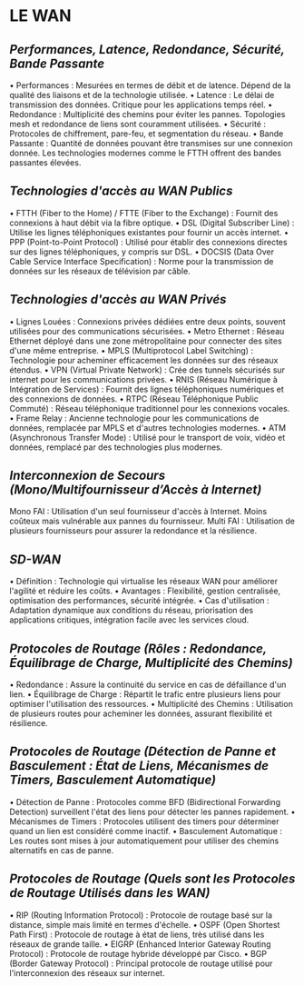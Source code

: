 # **LE WAN**

## *Performances, Latence, Redondance, Sécurité, Bande Passante*


• Performances : Mesurées en termes de débit et de latence. Dépend de la qualité des liaisons et de la technologie utilisée.
• Latence : Le délai de transmission des données. Critique pour les applications temps réel.
• Redondance : Multiplicité des chemins pour éviter les pannes. Topologies mesh et redondance de liens sont couramment utilisées.
• Sécurité : Protocoles de chiffrement, pare-feu, et segmentation du réseau.
• Bande Passante : Quantité de données pouvant être transmises sur une connexion donnée. Les technologies modernes comme le FTTH offrent des bandes passantes élevées.


## *Technologies d'accès au WAN Publics*

• FTTH (Fiber to the Home) / FTTE (Fiber to the Exchange) : Fournit des connexions à haut débit via la fibre optique.
• DSL (Digital Subscriber Line) : Utilise les lignes téléphoniques existantes pour fournir un accès internet.
• PPP (Point-to-Point Protocol) : Utilisé pour établir des connexions directes sur des lignes téléphoniques, y compris sur DSL.
• DOCSIS (Data Over Cable Service Interface Specification) : Norme pour la transmission de données sur les réseaux de télévision par câble.


## *Technologies d'accès au WAN Privés*

• Lignes Louées : Connexions privées dédiées entre deux points, souvent utilisées pour des communications sécurisées.
• Metro Ethernet : Réseau Ethernet déployé dans une zone métropolitaine pour connecter des sites d'une même entreprise.
• MPLS (Multiprotocol Label Switching) : Technologie pour acheminer efficacement les données sur des réseaux étendus.
• VPN (Virtual Private Network) : Crée des tunnels sécurisés sur internet pour les communications privées.
• RNIS (Réseau Numérique à Intégration de Services) : Fournit des lignes téléphoniques numériques et des connexions de données.
• RTPC (Réseau Téléphonique Public Commuté) : Réseau téléphonique traditionnel pour les connexions vocales.
• Frame Relay : Ancienne technologie pour les communications de données, remplacée par MPLS et d'autres technologies modernes.
• ATM (Asynchronous Transfer Mode) : Utilisé pour le transport de voix, vidéo et données, remplacé par des technologies plus modernes.

## *Interconnexion de Secours (Mono/Multifournisseur d’Accès à Internet)*

Mono FAI : Utilisation d'un seul fournisseur d'accès à Internet. Moins coûteux mais vulnérable aux pannes du fournisseur.
Multi FAI : Utilisation de plusieurs fournisseurs pour assurer la redondance et la résilience.

## *SD-WAN*

• Définition : Technologie qui virtualise les réseaux WAN pour améliorer l'agilité et réduire les coûts.
• Avantages : Flexibilité, gestion centralisée, optimisation des performances, sécurité intégrée.
• Cas d'utilisation : Adaptation dynamique aux conditions du réseau, priorisation des applications critiques, intégration facile avec les services cloud.


## *Protocoles de Routage (Rôles : Redondance, Équilibrage de Charge, Multiplicité des Chemins)*

• Redondance : Assure la continuité du service en cas de défaillance d'un lien.
• Équilibrage de Charge : Répartit le trafic entre plusieurs liens pour optimiser l'utilisation des ressources.
• Multiplicité des Chemins : Utilisation de plusieurs routes pour acheminer les données, assurant flexibilité et résilience.


## *Protocoles de Routage (Détection de Panne et Basculement : État de Liens, Mécanismes de Timers, Basculement Automatique)*

• Détection de Panne : Protocoles comme BFD (Bidirectional Forwarding Detection) surveillent l'état des liens pour détecter les pannes rapidement.
• Mécanismes de Timers : Protocoles utilisent des timers pour déterminer quand un lien est considéré comme inactif.
• Basculement Automatique : Les routes sont mises à jour automatiquement pour utiliser des chemins alternatifs en cas de panne.


## *Protocoles de Routage (Quels sont les Protocoles de Routage Utilisés dans les WAN)*

• RIP (Routing Information Protocol) : Protocole de routage basé sur la distance, simple mais limité en termes d'échelle.
• OSPF (Open Shortest Path First) : Protocole de routage à état de liens, très utilisé dans les réseaux de grande taille.
• EIGRP (Enhanced Interior Gateway Routing Protocol) : Protocole de routage hybride développé par Cisco.
• BGP (Border Gateway Protocol) : Principal protocole de routage utilisé pour l'interconnexion des réseaux sur internet.
